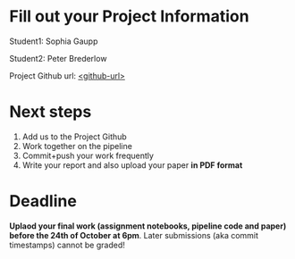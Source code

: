 # Fill out your Project Information

Student1: Sophia Gaupp

Student2: Peter Brederlow

Project Github url: [\<github-url> ](https://github.com/sphia-g/pipeline-project)


# Next steps

1. Add us to the Project Github
2. Work together on the pipeline
3. Commit+push your work frequently
4. Write your report and also upload your paper **in PDF format**



# Deadline

**Uplaod your final work (assignment notebooks, pipeline code and paper) before the 24th of October at 6pm**.
Later submissions (aka commit timestamps) cannot be graded!
